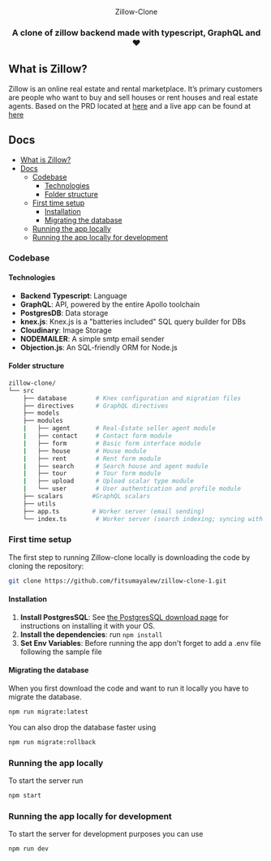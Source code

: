 <div align="center">

Zillow-Clone

### A clone of zillow backend made with typescript, GraphQL and ❤️

</div>

## What is Zillow?

Zillow is an online real estate and rental marketplace. It’s primary customers are people who want to buy and sell houses or rent houses and real estate agents. Based on the PRD located at [here](https://docs.google.com/document/d/1vS1OWgqnZ7LyjpczQh2LITl1b9QIu1Uq1p4CwgJHQVY/edit?usp=sharing) and a live app can be found at [here](https://zillow-clone-staging.herokuapp.com/)

## Docs

- [What is Zillow?](#what-is-zillow)
- [Docs](#docs)
  - [Codebase](#codebase)
    - [Technologies](#technologies)
    - [Folder structure](#folder-structure)
  - [First time setup](#first-time-setup)
    - [Installation](#installation)
    - [Migrating the database](#migrating-the-database)
  - [Running the app locally](#running-the-app-locally)
  - [Running the app locally for development](#running-the-app-locally-for-development)

### Codebase

#### Technologies

- **Backend Typescript**: Language
- **GraphQL**: API, powered by the entire Apollo toolchain
- **PostgresDB**: Data storage
- **knex.js**: Knex.js is a "batteries included" SQL query builder for DBs
- **Cloudinary**: Image Storage
- **NODEMAILER**: A simple smtp email sender
- **Objection.js**: An SQL-friendly ORM for Node.js

#### Folder structure

```sh
zillow-clone/
└── src
    ├── database        # Knex configuration and migration files
    ├── directives      # GraphQL directives
    ├── models
    ├── modules
    |   ├── agent       # Real-Estate seller agent module
    |   ├── contact     # Contact form module
    |   ├── form        # Basic form interface module
    |   ├── house       # House module
    |   ├── rent        # Rent form module
    |   ├── search      # Search house and agent module
    |   ├── tour        # Tour form module
    |   ├── upload      # Upload scalar type module
    |   └── user        # User authentication and profile module
    ├── scalars        #GraphQL scalars
    ├── utils
    ├── app.ts         # Worker server (email sending)
    └── index.ts        # Worker server (search indexing; syncing with Algolia)
```

### First time setup

The first step to running Zillow-clone locally is downloading the code by cloning the repository:

```sh
git clone https://github.com/fitsumayalew/zillow-clone-1.git
```

#### Installation

1. **Install PostgresSQL**: See [the PostgresSQL download page](https://www.postgresql.org/download/) for instructions on installing it with your OS.
2. **Install the dependencies**: run `npm install`
3. **Set Env Variables**: Before running the app don't forget to add a .env file following the sample file

#### Migrating the database

When you first download the code and want to run it locally you have to migrate the database.

```sh
npm run migrate:latest
```

You can also drop the database faster using

```sh
npm run migrate:rollback
```

### Running the app locally

To start the server run

```sh
npm start
```

### Running the app locally for development

To start the server for development purposes you can use

```sh
npm run dev
```
